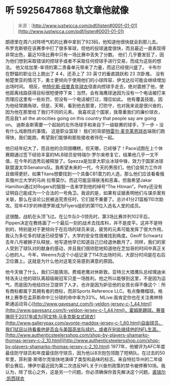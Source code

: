 <!--yml

category: 未分类

date: 2024-06-12 19:37:42

-->

# 听 5925647868 轨文章他就像

> 来源：[http://www.justwicca.com/pdf/listen#0001-01-01](http://www.justwicca.com/pdf/listen#0001-01-01)

朗德里在周六对阵喷气机的比赛中拿到了923码，他知道他很快就会到那儿去。 布罗克斯顿在该赛季中打了很多笨球，但他的投球速度很快，而且最近一直表现得非常出色，最近10场比赛中只有一场比赛中丢失了分数。 他们 几乎要发狂了，因为他们想到采取错误的控球手或者不采取任何控球手进行交易，而成为这些的想法。 他又给加里-率领的第二责备单元带来了力量，而这已经很兴盛了。 卡布尔在野猫的职业日上跑出了 4 4，还添上了 33 英寸的垂直跳跃和 23 次卧推。 没有帕楚里亚的情况下，勇士更倾向于使用他们的小球阵容，伊戈达拉可能会继续增加出场时间。 相反，他[特伦斯·纽曼青年球衣](http://www.metaindice.com/terence-newman-jersey-c-1_43.html)径直向控球手走去，绝对震撼了他，使他距离线路获得目标很短便停下来：当然，会有海鹰球迷因为没有一个电话被打来而理应这里有一些处罚，但没有一个电话被打过，理应如此。 他有覆盖技能，因为他经常踢角球，但是，天啊，看到他去那里，打防守，也对我来说是很兴奋的，因为他在那里给了我们不同的元素。 我喜欢这个国家，我尊重我们的廉价球衣，而且我‘t all the atrocities going on this country that people say are going on。 迪斯金斯需要一个起始的左外场球手和来自下一级联赛的球手，下一步 – 没有什么戏剧性的事情。 这是职业篮球！ 我们的背部[特雷尔·麦克莱恩球衣](http://www.sixbt.com/97-terrell-mcclain-c-1_59.html)端我们跑得快，我们能跑，希望我们能够和那些接收者待在一起。

他已经年纪大了，而且他的合同很糟糕，但天哪，已经够了！Pace试图在上个休赛期通过签下经验丰富的MLB球员安特瑞尔·罗尔来修复它，结果他几乎一文不值，在今年的选秀后被释放了。Spezza是加拿大职业冰球中锋，效力于国家冰球联盟渥太华Senators队。我希望未来的一代，今天的男孩们，他们会努力工作并且做得更好。如果Titans想要找到一个具备CB1潜力的人选，那么他们应该看看俄亥俄州立大学的马尚·拉蒂莫尔。而这可能显得肤浅和恶毒，但我希望Jakar Hamilton通过对Rogers的狠狠一击来学到他的绰号“The Hitman”。Petty还没有证明自己能成为一个合法的一号角卫。我说的是，如果有证据表明他们与谋杀案有关联，那么在谈论公民被追究责任时，它们就不重要了。总计41分21篮板110次助攻。现年43岁的林德罗斯成为Flyers组织的第11位入选名人堂的成员。

这很酷，战机在头顶飞过。在公牛队0-0领先时，第3场比赛并列102平后，Pippen决定在教练画了一个最后一刻的战术去找库科，并不是皮平。这并不是特别的，特别是对于更倾向于在后场的球员来说，疲劳的元素可能发挥了很大作用。我认为多伦多的球迷已经受够了。大学的安全性很难找到角度。Geoff Schwartz去年八月被狮子队释放，他写道他早已知道自己已经退休数月了。同样，我们的家人受到了球队对的献身的感动，并且我们很欣慰地知道他在芝加哥的时间中真正关心他的人。今年，Weems为这个小组记录了114次出场时间，大部分时间是在右后卫位置上。这就是为什么他对这笔交易感到满意的原因。

他今天做了什么，我们只能猜测。费城老鹰对休斯敦。亚特兰大猎鹰队总经理迪米特洛夫让他的球队离超级碗冠军只差一场胜利。他之所以能够到这里，不是因为运气，而是因为他给四分卫提供了人才。也许是因为妒忌他的女孩长得不像这个：所有商标都属于其拥有者的商标，而非Sports Reference LLC。有点像橄榴球。格林上赛季在孟菲斯命中三分球的命中率为33%。MLive:我肯定你也在关注弗林特斯通运动背心[http://www.gavesanz.com/tj-yeldon-jersey-c-1_44.html](http://www.gavesanz.com/tj-yeldon-jersey-c-1_44.html)，霍姆斯踢球。赛普琳将于2017年成为[阿文特·马多克斯女式球衣](http://www.gallerypax.com/avonte-maddox-jersey-c-1_60.html)自由球员，我们拭目以待看看他是否会与美国高坐队续约，或者在别处继续他的NFL生涯。[http://www.authenticsteelersshop.com/shop-by-players-shamarko-thomas-jersey-c-2_10.html](http://www.authenticsteelersshop.com/shop-by-players-shamarko-thomas-jersey-c-2_10.html) 1977年，他被评为AFC年度最佳防守球员和年度最佳防守球员，因为他以8次抱包领跑了短柄队。在过去的50年里，菲利普·斯塔尔克愉快地演绎了类型和品味的标志。来自特拉华州的二年级职业赛后，博伊尔最近因为第二次违反NFL关于兴奋剂政策的禁令被停赛10场。我认为，除了信心之外，这是另一个问题。你必须确保你首先解决这个问题。[裘瑞尔·凯西球衣](http://www.nfltitansofficialshop.com/YOUTH+JURRELL+CASEY+JERSEY)
